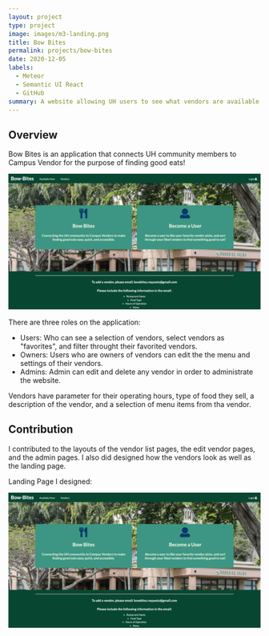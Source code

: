 ```yaml
---
layout: project
type: project
image: images/m3-landing.png
title: Bow Bites
permalink: projects/bow-bites
date: 2020-12-05
labels:
  - Meteor
  - Semantic UI React
  - GitHub
summary: A website allowing UH users to see what vendors are available on campus, and favorite their personal favorite vendors. 
---
```




## Overview 

Bow Bites is an application that connects UH community members to Campus Vendor for the purpose of finding good eats!

<img class="ui large rounded image" src="../images/m3-landing.png">


There are three roles on the application:

- Users: Who can see a selection of vendors, select vendors as "favorites", and filter throught their favorited vendors.
- Owners: Users who are owners of vendors can edit the the menu and settings of their vendors.
- Admins: Admin can edit and delete any vendor in order to administrate the website. 

Vendors have parameter for their operating hours, type of food they sell, a description of the vendor, and a selection of menu items from tha vendor.

## Contribution 

I contributed to the layouts of the vendor list pages, the edit vendor pages, and the admin pages. I also did designed how the vendors look as well as the landing page.

Landing Page I designed: 

<img class="ui large rounded image" src="../images/m3-landing.png">

